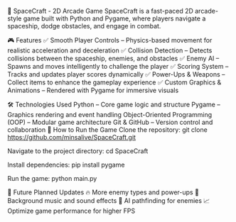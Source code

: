 🚀 SpaceCraft - 2D Arcade Game
SpaceCraft is a fast-paced 2D arcade-style game built with Python and Pygame, where players navigate a spaceship, dodge obstacles, and engage in combat.

🎮 Features
✅ Smooth Player Controls – Physics-based movement for realistic acceleration and deceleration
✅ Collision Detection – Detects collisions between the spaceship, enemies, and obstacles
✅ Enemy AI – Spawns and moves intelligently to challenge the player
✅ Scoring System – Tracks and updates player scores dynamically
✅ Power-Ups & Weapons – Collect items to enhance the gameplay experience
✅ Custom Graphics & Animations – Rendered with Pygame for immersive visuals

🛠️ Technologies Used
Python – Core game logic and structure
Pygame – Graphics rendering and event handling
Object-Oriented Programming (OOP) – Modular game architecture
Git & GitHub – Version control and collaboration
🚀 How to Run the Game
Clone the repository:
git clone https://github.com/minsalive/SpaceCraft.git

Navigate to the project directory:
cd SpaceCraft

Install dependencies:
pip install pygame

Run the game:
python main.py

🎯 Future Planned Updates
🔥 More enemy types and power-ups
🎵 Background music and sound effects
🌟 AI pathfinding for enemies
📈 Optimize game performance for higher FPS
